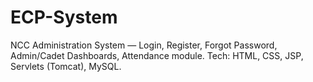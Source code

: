 # ECP-System
NCC Administration System — Login, Register, Forgot Password, Admin/Cadet Dashboards, Attendance module. Tech: HTML, CSS, JSP, Servlets (Tomcat), MySQL.

